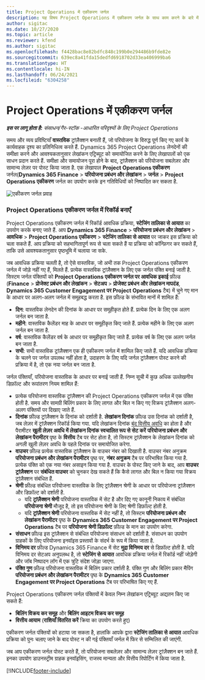 ```yaml
---
title: Project Operations में एकीकरण जर्नल
description: यह विषय Project Operations में एकीकरण जर्नल के साथ काम करने के बारे में जानकारी प्रदान करता है.
author: sigitac
ms.date: 10/27/2020
ms.topic: article
ms.reviewer: kfend
ms.author: sigitac
ms.openlocfilehash: f4428bac8e82bdfc848c199b0e294486b9fde82e
ms.sourcegitcommit: 639ec8a41fda15dedfd6918702d33ea406999ba6
ms.translationtype: HT
ms.contentlocale: hi-IN
ms.lasthandoff: 06/24/2021
ms.locfileid: "6304258"
---
```

# <a name="integration-journal-in-project-operations"></a>Project Operations में एकीकरण जर्नल

_**इस पर लागू होता है:** संसाधन/गैर-स्टॉक -आधारित परिदृश्यों के लिए Project Operations_

समय और व्यय प्रविष्टियाँ **वास्तविक** ट्रांज़ैक्शन बनाती हैं, जो परियोजना के विरुद्ध पूर्ण किए गए कार्य के कार्यवाहक दृश्य का प्रतिनिधित्व करते हैं. Dynamics 365 Project Operations लेनदेनों की समीक्षा करने और आवश्यकतानुसार लेखांकन एट्रिब्यूट को समायोजित करने के लिए लेखापालों को एक साधन प्रदान करते हैं. समीक्षा और समायोजन पूरा होने के बाद, ट्रांज़ैक्शन को परियोजना सबलेज़र और सामान्य लेज़र पर पोस्ट किया जाता है. एक लेखापाल **Project Operations एकीकरण** जर्नल(**Dynamics 365 Finance** > **परियोजना प्रबंधन और लेखांकन** > **जर्नल** > **Project Operations एकीकरण** जर्नल का उपयोग करके इन गतिविधियों को निष्पादित कर सकता है.

![एकीकरण जर्नल प्रवाह](./media/IntegrationJournal.png)

### <a name="create-records-in-the-project-operations-integration-journal"></a>Project Operations एकीकरण जर्नल में रिकॉर्ड बनाएँ

Project Operations एकीकरण जर्नल में रिकॉर्ड आवधिक प्रक्रिया, **स्टेजिंग तालिका से आयात** का उपयोग करके बनाए जाते हैं. आप **Dynamics 365 Finance** > **परियोजना प्रबंधन और लेखांकन** > **आवधिक** > **Project Operations एकीकरण** > **स्टेजिंग तालिका से आयात** पर जाकर इस प्रक्रिया को चला सकते हैं. आप प्रक्रिया को सहभागितापूर्ण रूप से चला सकते हैं या प्रक्रिया को कॉन्फ़िगर कर सकते हैं, ताकि उसे आवश्यकतानुसार पृष्ठभूमि में चलाया जा सके.

जब आवधिक प्रक्रिया चलती है, तो ऐसे वास्तविक, जो अभी तक Project Operations एकीकरण जर्नल में जोड़े नहीं गए हैं, मिलते हैं. प्रत्येक वास्तविक ट्रांज़ैक्शन के लिए एक जर्नल पंक्ति बनाई जाती है.
सिस्टम जर्नल पंक्तियों को **Project Operations एकीकरण जर्नल पर आवधिक इकाई** फ़ील्ड (**Finance** > **प्रोजेक्ट प्रबंधन और लेखांकन** > **सेटअप** > **प्रोजेक्ट प्रबंधन और लेखांकन मापदंड**, **Dynamics 365 Customer Engagement पर Project Operations** टैब) में चुने गए मान के आधार पर अलग-अलग जर्नल में समूहबद्ध करता है. इस फ़ील्ड के संभावित मानों में शामिल हैं:

  - **दिन**: वास्तविक लेनदेन की दिनांक के आधार पर समूहीकृत होते हैं. प्रत्येक दिन के लिए एक अलग जर्नल बन जाता है.
  - **महीने**: वास्तविक कैलेंडर माह के आधार पर समूहीकृत किए जाते हैं. प्रत्येक महीने के लिए एक अलग जर्नल बन जाता है.
  - **वर्ष**: वास्तविक कैलेंडर वर्ष के आधार पर समूहीकृत किए जाते हैं. प्रत्येक वर्ष के लिए एक अलग जर्नल बन जाता है.
  - **सभी**: सभी वास्तविक ट्रांज़ैक्शन एक ही एकीकरण जर्नल में शामिल किए जाते हैं. यदि आवधिक प्रक्रिया के चलने पर जर्नल उपलब्ध नहीं होता है, उदाहरण के लिए यदि जर्नल ट्रांज़ैक्शन पोस्ट करने की प्रक्रिया में है, तो एक नया जर्नल बन जाता है.

जर्नल पंक्तियाँ, परियोजना वास्तविक के आधार पर बनाई जाती हैं. निम्न सूची में कुछ अधिक उल्लेखनीय डिफ़ॉल्ट और रूपांतरण नियम शामिल हैं:

  - प्रत्येक परियोजना वास्तविक ट्रांज़ैक्शन की Project Operations एकीकरण जर्नल में एक पंक्ति होती है. समय और सामग्री बिलिंग प्रकार के लिए लागत और बिल न किए गए विक्रय ट्रांज़ैक्शन अलग-अलग पंक्तियों पर दिखाए जाते हैं.
  - **दिनांक** फ़ील्ड ट्रांज़ैक्शन के दिनांक को दर्शाती है. **लेखांकन दिनांक** फ़ील्ड उस दिनांक को दर्शाती है, जब लेज़र में ट्रांज़ैक्शन रिकॉर्ड किया गया. यदि लेखांकन दिनांक [बंद वित्तीय अवधि](/dynamics365/finance/general-ledger/close-general-ledger-at-period-end) का होता है और पैरामीटर **खुली लेज़र अवधि में लेखांकन दिनांक स्वचालित रूप से सेट करें** **परियोजना प्रबंधन और लेखांकन पैरामीटर** पृष्ठ के **वित्तीय** टैब पर सेट होता है, तो सिस्टम ट्रांज़ैक्शन के लेखांकन दिनांक को अगली खुली लेज़र अवधि के पहले दिनांक पर समायोजित करेगा.
  - **वाउचर** फ़ील्ड प्रत्येक वास्तविक ट्रांज़ैक्शन के वाउचर नंबर को दिखाती है. वाउचर नंबर अनुक्रम **परियोजना प्रबंधन और लेखांकन पैरामीटर** पृष्ठ पर, **नंबर अनुक्रम** टैब पर परिभाषित किया गया है. प्रत्येक पंक्ति को एक नया नंबर असाइन किया गया है. वाउचर के पोस्ट किए जाने के बाद, आप **वाउचर ट्रांज़ैक्शन** पर **संबंधित वाउचर** को चुनकर देख सकते हैं कि कैसे लागत और बिल न किया गया विक्रय ट्रांज़ैक्शन संबंधित हैं.
  - **श्रेणी** फ़ील्ड संबंधित परियोजना वास्तविक के लिए ट्रांज़ैक्शन श्रेणी के आधार पर परियोजना ट्रांज़ैक्शन और डिफ़ॉल्ट को दर्शाती है.
    - यदि **ट्रांज़ैक्शन श्रेणी** परियोजना वास्तविक में सेट है और दिए गए कानूनी निकाय में संबंधित **परियोजना श्रेणी** मौजूद है, तो इस परियोजना श्रेणी के लिए श्रेणी डिफ़ॉल्ट होती है.
    - यदि **ट्रांज़ैक्शन श्रेणी** परियोजना वास्तविक में सेट नहीं है, तो सिस्टम **परियोजना प्रबंधन और लेखांकन पैरामीटर** पृष्ठ के **Dynamics 365 Customer Engagement पर Project Operations** टैब पर **परियोजना श्रेणी डिफ़ॉल्ट** फ़ील्ड के मान का उपयोग करेगा.
  - **संसाधन** फ़ील्ड इस ट्रांज़ैक्शन से संबंधित परियोजना संसाधन को दर्शाती है. संसाधन का उपयोग ग्राहकों के लिए परियोजना इनवॉइस प्रस्तावों के संदर्भ के रूप में किया जाता है.
  - **विनिमय दर** फ़ील्ड Dynamics 365 Finance में सेट **मुद्रा विनिमय दर** से डिफ़ॉल्ट होती है. यदि विनिमय दर सेटअप अनुपलब्ध है, तो **स्टेजिंग से आयात** आवधिक प्रक्रिया जर्नल में रिकॉर्ड नहीं जोड़ेगी और जॉब निष्पादन लॉग में एक त्रुटि संदेश जोड़ा जाएगा.
  - **पंक्ति गुण** फ़ील्ड परियोजना वास्तविक में बिलिंग प्रकार दर्शाती है. पंक्ति गुण और बिलिंग प्रकार मैपिंग **परियोजना प्रबंधन और लेखांकन पैरामीटर** पृष्ठ के **Dynamics 365 Customer Engagement पर Project Operations** टैब पर परिभाषित किए गए हैं.

Project Operations एकीकरण जर्नल पंक्तियों में केवल निम्न लेखांकन एट्रिब्यूट अद्यतन किए जा सकते हैं:

- **बिलिंग विक्रय कर समूह** और **बिलिंग आइटम विक्रय कर समूह**
- **वित्तीय आयाम** (**राशियाँ वितरित करें** क्रिया का उपयोग करते हुए)

एकीकरण जर्नल पंक्तियों को हटाया जा सकता है, हालांकि आपके द्वारा **स्टेजिंग तालिका से आयात** आवधिक प्रक्रिया को पुनः चलाए जाने के बाद पोस्ट न की गई पंक्तियाँ जर्नल में फिर से सम्मिलित की जाएंगी.

जब आप एकीकरण जर्नल पोस्ट करते हैं, तो परियोजना सबलेज़र और सामान्य लेज़र ट्रांज़ैक्शन बन जाते हैं. इनका उपयोग डाउनस्ट्रीम ग्राहक इनवॉइसिंग, राजस्व मान्यता और वित्तीय रिपोर्टिंग में किया जाता है.


[!INCLUDE[footer-include](../includes/footer-banner.md)]
